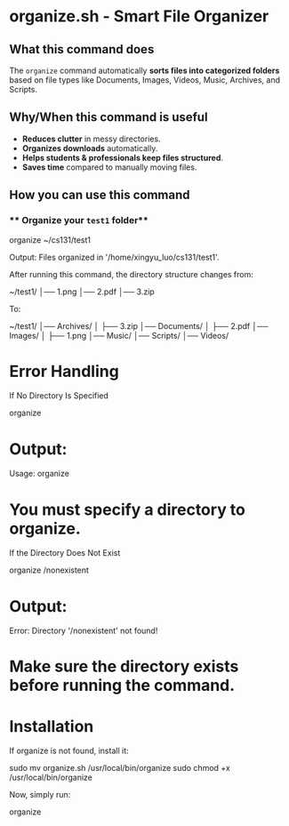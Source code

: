 # organize.sh - Smart File Organizer

## What this command does
The `organize` command automatically **sorts files into categorized folders**  
based on file types like Documents, Images, Videos, Music, Archives, and Scripts.

## Why/When this command is useful
- **Reduces clutter** in messy directories.
- **Organizes downloads** automatically.
- **Helps students & professionals keep files structured**.
- **Saves time** compared to manually moving files.

## How you can use this command
### ** Organize your `test1` folder**

organize ~/cs131/test1

Output:
Files organized in '/home/xingyu_luo/cs131/test1'.

After running this command, the directory structure changes from:

~/test1/
│── 1.png
│── 2.pdf
│── 3.zip

To:

~/test1/
│── Archives/
│    ├── 3.zip
│── Documents/
│    ├── 2.pdf
│── Images/
│    ├── 1.png
│── Music/
│── Scripts/
│── Videos/

# Error Handling

If No Directory Is Specified

organize

# Output:

Usage: organize <directory>

# You must specify a directory to organize.

If the Directory Does Not Exist

organize /nonexistent

# Output:

Error: Directory '/nonexistent' not found!

# Make sure the directory exists before running the command.

# Installation

If organize is not found, install it:

sudo mv organize.sh /usr/local/bin/organize
sudo chmod +x /usr/local/bin/organize

Now, simply run:

organize <directory>

